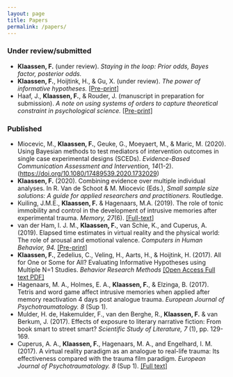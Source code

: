 ```yaml
---
layout: page
title: Papers
permalink: /papers/
---
```


### Under review/submitted
- **Klaassen, F.** (under review). *Staying in the loop: Prior odds, Bayes factor, posterior odds.* 
- **Klaassen, F.**, Hoijtink, H., & Gu, X. (under review). *The power of informative hypotheses.* [[Pre-print]](https://doi.org/10.17605/OSF.IO/D9EAJ)
- Haaf, J., **Klaassen, F.**, & Rouder, J. (manuscript in preparation for submission). *A note on using systems of orders to capture theoretical constraint in psychological science.* [[Pre-print]](https://doi.org/10.31234/osf.io/a4xu9)

### Published 
- Miocevic, M., **Klaassen, F.**, Geuke, G., Moeyaert, M., & Maric, M. (2020). Using Bayesian methods to test mediators of intervention outcomes in single case experimental designs (SCEDs). *Evidence-Based Communication Assessment and Intervention, 14*(1-2). (https://doi.org/10.1080/17489539.2020.1732029) 
- **Klaassen, F.** (2020). Combining evidence over multiple individual analyses. In R. Van de Schoot & M. Miocevic (Eds.), *Small sample size solutions: A guide for applied researchers and practitioners.* Routledge.
- Kuiling, J.M.E., **Klaassen, F.** & Hagenaars, M.A. (2019). The role of tonic immobility and control in the development of intrusive memories after experimental trauma. *Memory, 27*(6). [[Full-text]](https://doi.org/10.1080/09658211.2018.1564331)
- van der Ham, I. J. M., **Klaassen, F.**, van Schie, K., and Cuperus, A. (2019). Elapsed time estimates in virtual reality and the physical world: The role of arousal and emotional valence. *Computers in Human Behavior, 94.* [[Pre-print]](https://doi.org/10.1016/j.chb.2019.01.005)
- **Klaassen, F.**, Zedelius, C., Veling, H., Aarts, H., & Hoijtink, H. (2017). All for One or Some for All? Evaluating Informative Hypotheses using Multiple N=1 Studies. *Behavior Research Methods* [[Open Access Full text PDF]](https://doi.org/10.3758/s13428-017-0992-5)
- Hagenaars, M. A., Holmes, E. A., **Klaassen, F.**, & Elzinga, B. (2017). Tetris and word game affect intrusive memories when applied after memory reactivation 4 days post analogue trauma. *European Journal of Psychotraumatology. 8* (Sup 1).
- Mulder, H. de, Hakemulder, F., van den Berghe, R., **Klaassen, F.** & van Berkum, J. (2017). Effects of exposure to literary narrative fiction: From book smart to street smart? *Scientific Study of Literature, 7* (1), pp. 129-169.
- Cuperus, A. A., **Klaassen, F.**, Hagenaars, M. A., and Engelhard, I. M. (2017). A virtual reality paradigm as an analogue to real-life trauma: Its effectiveness compared with the trauma film paradigm. *European Journal of Psychotraumatology. 8* (Sup 1). [[Full text]](http://dx.doi.org/10.1080/20008198.2017.1338106)

